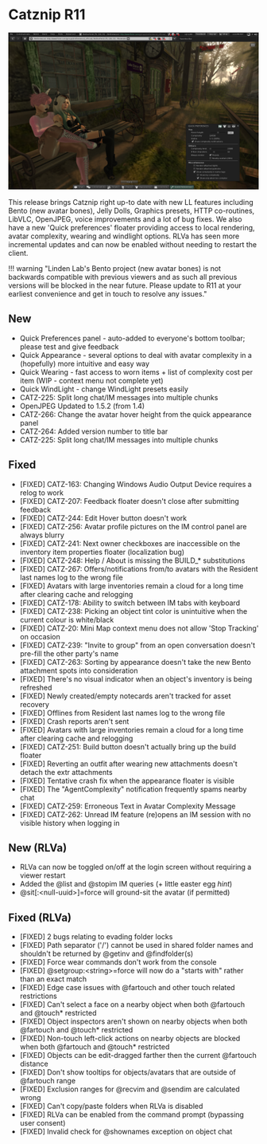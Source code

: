 # Catznip R11

![Catznip_R11](./r11/Catznip_R11.png)

This release brings Catznip right up-to date with new LL features including Bento (new avatar bones), Jelly Dolls, Graphics presets, HTTP co-routines, LibVLC, OpenJPEG, voice improvements and a lot of bug fixes. We also have a new 'Quick preferences' floater providing access to local rendering, avatar complexity, wearing and windlight options. RLVa has seen more incremental updates and can now be enabled without needing to restart the client.

!!! warning "Linden Lab's Bento project (new avatar bones) is not backwards compatible with previous viewers and as such all previous versions will be blocked in the near future. Please update to R11 at your earliest convenience and get in touch to resolve any issues."

## New

* Quick Preferences panel - auto-added to everyone's bottom toolbar; please test and give feedback
* Quick Appearance - several options to deal with avatar complexity in a (hopefully) more intuitive and easy way
* Quick Wearing - fast access to worn items + list of complexity cost per item (WIP - context menu not complete yet)
* Quick WindLight - change WindLight presets easily
* CATZ-225: Split long chat/IM messages into multiple chunks
* OpenJPEG Updated to 1.5.2 (from 1.4)
* CATZ-266: Change the avatar hover height from the quick appearance panel
* CATZ-264: Added version number to title bar
* CATZ-225: Split long chat/IM messages into multiple chunks

## Fixed

* [FIXED] CATZ-163: Changing Windows Audio Output Device requires a relog to work
* [FIXED] CATZ-207: Feedback floater doesn't close after submitting feedback
* [FIXED] CATZ-244: Edit Hover button doesn't work
* [FIXED] CATZ-256: Avatar profile pictures on the IM control panel are always blurry
* [FIXED] CATZ-241: Next owner checkboxes are inaccessible on the inventory item properties floater (localization bug)
* [FIXED] CATZ-248: Help / About is missing the BUILD_* substitutions
* [FIXED] CATZ-267: Offers/notifications from/to avatars with the Resident last names log to the wrong file
* [FIXED] Avatars with large inventories remain a cloud for a long time after clearing cache and relogging
* [FIXED] CATZ-178: Ability to switch between IM tabs with keyboard
* [FIXED] CATZ-238: Picking an object tint color is unintuitive when the current colour is white/black
* [FIXED] CATZ-20: Mini Map context menu does not allow 'Stop Tracking' on occasion
* [FIXED] CATZ-239: "Invite to group" from an open conversation doesn't pre-fill the other party's name
* [FIXED] CATZ-263: Sorting by appearance doesn't take the new Bento attachment spots into consideration
* [FIXED] There's no visual indicator when an object's inventory is being refreshed
* [FIXED] Newly created/empty notecards aren't tracked for asset recovery
* [FIXED] Offlines from Resident last names log to the wrong file
* [FIXED] Crash reports aren't sent
* [FIXED] Avatars with large inventories remain a cloud for a long time after clearing cache and relogging
* [FIXED] CATZ-251: Build button doesn't actually bring up the build floater
* [FIXED] Reverting an outfit after wearing new attachments doesn't detach the extr attachments
* [FIXED] Tentative crash fix when the appearance floater is visible
* [FIXED] The "AgentComplexity" notification frequently spams nearby chat
* [FIXED] CATZ-259: Erroneous Text in Avatar Complexity Message
* [FIXED] CATZ-262: Unread IM feature (re)opens an IM session with no visible history when logging in

## New (RLVa)

* RLVa can now be toggled on/off at the login screen without requiring a viewer restart
* Added the @list and @stopim IM queries (+ little easter egg *hint*)
* @sit[:&lt;null-uuid&gt;]=force will ground-sit the avatar (if permitted)

## Fixed (RLVa)

* [FIXED] 2 bugs relating to evading folder locks
* [FIXED] Path separator ('/') cannot be used in shared folder names and shouldn't be returned by @getinv and @findfolder(s)
* [FIXED] Force wear commands don't work from the console
* [FIXED] @setgroup:&lt;string&gt;=force will now do a "starts with" rather than an exact match
* [FIXED] Edge case issues with @fartouch and other touch related restrictions
* [FIXED] Can't select a face on a nearby object when both @fartouch and @touch* restricted
* [FIXED] Object inspectors aren't shown on nearby objects when both @fartouch and @touch* restricted
* [FIXED] Non-touch left-click actions on nearby objects are blocked when both @fartouch and @touch* restricted
* [FIXED] Objects can be edit-dragged farther then the current @fartouch distance
* [FIXED] Don't show tooltips for objects/avatars that are outside of @fartouch range
* [FIXED] Exclusion ranges for @recvim and @sendim are calculated wrong
* [FIXED] Can't copy/paste folders when RLVa is disabled
* [FIXED] RLVa can be enabled from the command prompt (bypassing user consent)
* [FIXED] Invalid check for @shownames exception on object chat
